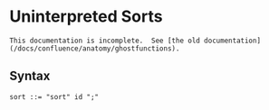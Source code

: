Uninterpreted Sorts
===================

```{todo}
This documentation is incomplete.  See [the old documentation](/docs/confluence/anatomy/ghostfunctions).
```

Syntax
------

```
sort ::= "sort" id ";"
```

